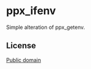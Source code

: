 ppx_ifenv
==========

Simple alteration of ppx_getenv.

License
-------

[Public domain](LICENSE.txt)

